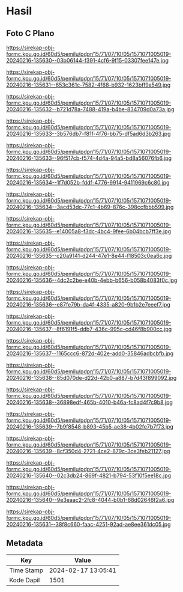 # Hasil

## Foto C Plano

https://sirekap-obj-formc.kpu.go.id/60d5/pemilu/pdpr/15/71/07/10/05/1571071005019-20240216-135630--03b06144-f391-4cf6-9f15-03307fee147e.jpg

https://sirekap-obj-formc.kpu.go.id/60d5/pemilu/pdpr/15/71/07/10/05/1571071005019-20240216-135631--653c361c-7582-4f68-b932-1623bff9a549.jpg

https://sirekap-obj-formc.kpu.go.id/60d5/pemilu/pdpr/15/71/07/10/05/1571071005019-20240216-135632--b721d78a-7488-419a-b4be-834709d0a73a.jpg

https://sirekap-obj-formc.kpu.go.id/60d5/pemilu/pdpr/15/71/07/10/05/1571071005019-20240216-135633--3b576db7-f81f-4f76-bb75-df5ad6d3b263.jpg

https://sirekap-obj-formc.kpu.go.id/60d5/pemilu/pdpr/15/71/07/10/05/1571071005019-20240216-135633--96f517cb-f574-4d4a-94a5-bd8a56076fb6.jpg

https://sirekap-obj-formc.kpu.go.id/60d5/pemilu/pdpr/15/71/07/10/05/1571071005019-20240216-135634--1f7d052b-fddf-4776-9914-9411969c6c80.jpg

https://sirekap-obj-formc.kpu.go.id/60d5/pemilu/pdpr/15/71/07/10/05/1571071005019-20240216-135634--3acd53dc-77c1-4b69-876c-398ccfbbb599.jpg

https://sirekap-obj-formc.kpu.go.id/60d5/pemilu/pdpr/15/71/07/10/05/1571071005019-20240216-135635--e14005a8-f3dc-4bc4-9fee-6b04bcb7ff3e.jpg

https://sirekap-obj-formc.kpu.go.id/60d5/pemilu/pdpr/15/71/07/10/05/1571071005019-20240216-135635--c20a9141-d244-47e1-8e44-f18503c0ea6c.jpg

https://sirekap-obj-formc.kpu.go.id/60d5/pemilu/pdpr/15/71/07/10/05/1571071005019-20240216-135636--4dc2c2be-e40b-4ebb-b656-b058b4083f0c.jpg

https://sirekap-obj-formc.kpu.go.id/60d5/pemilu/pdpr/15/71/07/10/05/1571071005019-20240216-135636--e87fe79b-da4f-4335-a820-9b1b2e7eeef7.jpg

https://sirekap-obj-formc.kpu.go.id/60d5/pemilu/pdpr/15/71/07/10/05/1571071005019-20240216-135637--8f6191f5-ddb7-436c-995c-cd46f8b900cc.jpg

https://sirekap-obj-formc.kpu.go.id/60d5/pemilu/pdpr/15/71/07/10/05/1571071005019-20240216-135637--1165ccc6-872d-402e-add0-35846adbcbfb.jpg

https://sirekap-obj-formc.kpu.go.id/60d5/pemilu/pdpr/15/71/07/10/05/1571071005019-20240216-135638--85d070de-d22d-42b0-a887-b7d43f899092.jpg

https://sirekap-obj-formc.kpu.go.id/60d5/pemilu/pdpr/15/71/07/10/05/1571071005019-20240216-135638--36898edf-465b-4010-b46a-fc8ad4f7c9b8.jpg

https://sirekap-obj-formc.kpu.go.id/60d5/pemilu/pdpr/15/71/07/10/05/1571071005019-20240216-135639--7b9f8548-b893-45b5-ae38-4b02fe7b7f73.jpg

https://sirekap-obj-formc.kpu.go.id/60d5/pemilu/pdpr/15/71/07/10/05/1571071005019-20240216-135639--8cf350d4-2721-4ce2-879c-3ce3feb21127.jpg

https://sirekap-obj-formc.kpu.go.id/60d5/pemilu/pdpr/15/71/07/10/05/1571071005019-20240216-135640--02c3db24-869f-4821-b794-53f10f5ee18c.jpg

https://sirekap-obj-formc.kpu.go.id/60d5/pemilu/pdpr/15/71/07/10/05/1571071005019-20240216-135640--9e3eaac2-2fc8-4044-b0b1-68d02646f2a6.jpg

https://sirekap-obj-formc.kpu.go.id/60d5/pemilu/pdpr/15/71/07/10/05/1571071005019-20240216-135631--38f8c660-faac-4251-92ad-ae8ee361dc05.jpg


## Metadata

| Key        | Value               |
| ---------- | ------------------- |
| Time Stamp | 2024-02-17 13:05:41 |
| Kode Dapil | 1501                |



